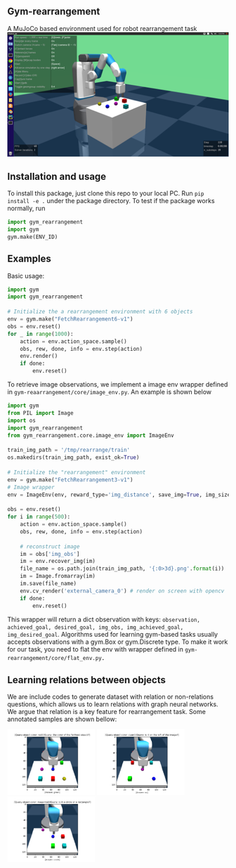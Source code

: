 ## Gym-rearrangement
A MuJoCo based environment used for robot rearrangement task
<img src="images/arrange.png" alt="screen shot of the arragement task" width="600"/>

## Installation and usage
To install this package, just clone this repo to your local PC. Run `pip install -e .` under 
the package directory. To test if the package works normally, run
```python
import gym_rearrangement
import gym
gym.make(ENV_ID)
```

## Examples
Basic usage:
```python
import gym
import gym_rearrangement

# Initialize the a rearrangement environment with 6 objects
env = gym.make("FetchRearrangement6-v1")
obs = env.reset()
for _ in range(1000):
    action = env.action_space.sample()
    obs, rew, done, info = env.step(action)
    env.render()
    if done:
        env.reset()
```
To retrieve image observations, we implement a image env wrapper defined in 
`gym-reaarrangement/core/image_env.py`. An example  is shown below
```python
import gym
from PIL import Image
import os
import gym_rearrangement
from gym_rearrangement.core.image_env import ImageEnv

train_img_path = '/tmp/rearrange/train'
os.makedirs(train_img_path, exist_ok=True)

# Initialize the "rearrangement" environment
env = gym.make("FetchRearrangement3-v1")
# Image wrapper
env = ImageEnv(env, reward_type='img_distance', save_img=True, img_size=128)

obs = env.reset()
for i in range(500):
    action = env.action_space.sample()
    obs, rew, done, info = env.step(action)

    # reconstruct image
    im = obs['img_obs']
    im = env.recover_img(im)
    file_name = os.path.join(train_img_path, '{:0>3d}.png'.format(i))
    im = Image.fromarray(im)
    im.save(file_name)
    env.cv_render('external_camera_0') # render on screen with opencv
    if done:
        env.reset()
```
This wrapper will return a dict observation with keys: `observation, achieved_goal,
desired_goal, img_obs, img_achieved_goal, img_desired_goal`.
Algorithms used for learning gym-based tasks usually accepts observations with a gym.Box
or gym.Discrete type. To make it work for our task, you need to flat the env with
wrapper defined in `gym-rearrangement/core/flat_env.py`．

## Learning relations between objects
We are include codes to generate dataset with relation or non-relations questions,
which allows us to learn relations with graph neural networks. We argue that
relation is a key feature for rearrangement task. 
Some annotated samples are shown bellow:

<img src="images/1174.png" alt="vqa sample" width="200"/>
<img src="images/1597.png" alt="vqa sample" width="200"/>
<img src="images/37845.png" alt="vqa sample" width="200"/>
